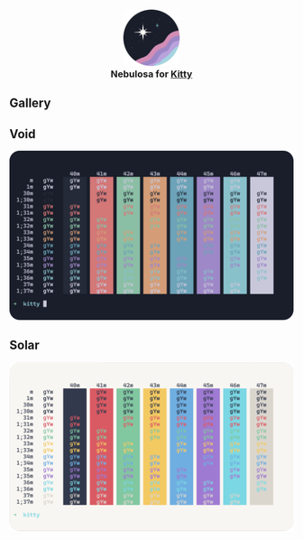 <h3 align="center">
	<img src="https://github.com/nebulosa-theme/nebulosa/blob/main/assets/logo_circle.png" width="100" alt="Logo"/><br/>
	Nebulosa for <a href="https://sw.kovidgoyal.net/kitty/">Kitty</a>
</h3>

## Gallery

## Void

<img src="assets/void.png" alt="void"/>

## Solar

<img src="assets/solar.png" alt="solar"/>
